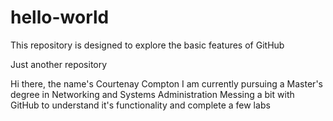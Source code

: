 # hello-world
This repository is designed to explore the basic features of GitHub

Just another repository

Hi there, the name's Courtenay Compton
I am currently pursuing a Master's degree in Networking and Systems Administration
Messing a bit with GitHub to understand it's functionality and complete a few labs

